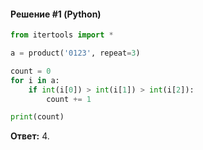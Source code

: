 #### Решение #1 (Python)
```python
from itertools import *

a = product('0123', repeat=3)

count = 0
for i in a:
	if int(i[0]) > int(i[1]) > int(i[2]):
		count += 1

print(count)
```
**Ответ:** 4.
